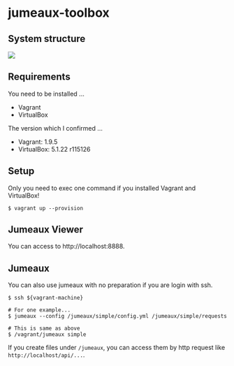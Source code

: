 jumeaux-toolbox
===============

## System structure

[![](https://cacoo.com/diagrams/lhxa5WXGey4z5MMD-89A6C.png)](https://cacoo.com/diagrams/lhxa5WXGey4z5MMD#89A6C)


## Requirements

You need to be installed ...

* Vagrant
* VirtualBox

The version which I confirmed ...

* Vagrant: 1.9.5
* VirtualBox: 5.1.22 r115126


## Setup

Only you need to exec one command if you installed Vagrant and VirtualBox!

```
$ vagrant up --provision
```


## Jumeaux Viewer

You can access to http://localhost:8888.


## Jumeaux

You can also use jumeaux with no preparation if you are login with ssh.

```
$ ssh ${vagrant-machine}

# For one example...
$ jumeaux --config /jumeaux/simple/config.yml /jumeaux/simple/requests

# This is same as above
$ /vagrant/jumeaux simple
```


If you create files under `/jumeaux`, you can access them by http request like `http://localhost/api/...`.

